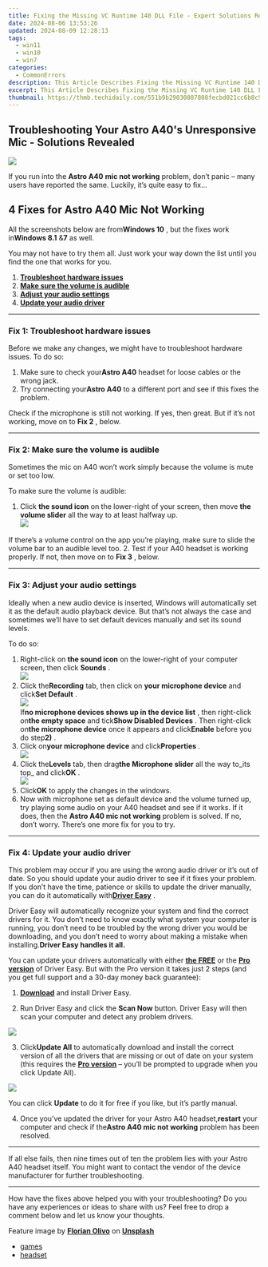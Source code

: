 ```yaml
---
title: Fixing the Missing VC Runtime 140 DLL File - Expert Solutions Revealed
date: 2024-08-06 13:53:26
updated: 2024-08-09 12:28:13
tags:
  - win11
  - win10
  - win7
categories:
  - CommonErrors
description: This Article Describes Fixing the Missing VC Runtime 140 DLL File - Expert Solutions Revealed
excerpt: This Article Describes Fixing the Missing VC Runtime 140 DLL File - Expert Solutions Revealed
thumbnail: https://thmb.techidaily.com/551b9b29030807808fecbd021cc6b8c9595b15c77a4f336ad0c59913e2c5001a.jpg
---
```


## Troubleshooting Your Astro A40's Unresponsive Mic - Solutions Revealed

![](https://images.drivereasy.com/wp-content/uploads/2018/10/img_5bd6bc5e95188.jpg)

 If you run into the **Astro A40** **mic not working** problem, don’t panic – many users have reported the same. Luckily, it’s quite easy to fix…

## 4 Fixes for Astro A40 Mic Not Working

 All the screenshots below are from**Windows 10** , but the fixes work in**Windows 8.1** &**7** as well.

 You may not have to try them all. Just work your way down the list until you find the one that works for you.

1. [**Troubleshoot hardware issues**](#F1)
2. [**Make sure the volume is audible**](#F2)
3. [**Adjust your audio settings**](#F3)
4. [**Update your audio driver**](#F4)

---

### Fix 1: Troubleshoot hardware issues

 Before we make any changes, we might have to troubleshoot hardware issues. To do so:

1. Make sure to check your**Astro A40** headset for loose cables or the wrong jack.
2. Try connecting your**Astro A40** to a different port and see if this fixes the problem.

 Check if the microphone is still not working. If yes, then great. But if it’s not working, move on to **Fix 2** , below.

---

### Fix 2: Make sure the volume is audible

 Sometimes the mic on A40 won’t work simply because the volume is mute or set too low.

To make sure the volume is audible:

1. Click **the sound icon**  on the lower-right of your screen, then move **the volume slider**  all the way  to at least halfway up.  
![](https://images.drivereasy.com/wp-content/uploads/2018/10/img_5bd8329d980b9.jpg)  

 If there’s a volume control on the app you’re playing, make sure to slide the volume bar to an audible level too.
2. Test if your A40 headset is working properly. If not, then move on to **Fix 3** , below.

---

### Fix 3: Adjust your audio settings

 Ideally when a new audio device is inserted, Windows will automatically set it as the default audio playback device. But that’s not always the case and sometimes we’ll have to set default devices manually and set its sound levels.

To do so:

1. Right-click on  **the sound icon**  on the lower-right of your computer screen, then click  **Sounds**  .  
![](https://images.drivereasy.com/wp-content/uploads/2018/10/img_5bd832a7341af.jpg)
2. Click the**Recording** tab, then click on **your microphone device** and click**Set Default** .  
![](https://images.drivereasy.com/wp-content/uploads/2018/10/img_5bd83abdc9c8c.jpg)  
 If**no microphone devices shows up in the device list** , then right-click on**the empty space** and tick**Show Disabled Devices** . Then right-click on**the microphone device** once it appears and click**Enable** before you do step**2)** .
3. Click on**your microphone device** and click**Properties** .  
![](https://images.drivereasy.com/wp-content/uploads/2018/10/img_5bd83e5d33881.jpg)
4. Click the**Levels** tab, then drag**the Microphone slider** all the way to_its top_ and click**OK** .  
![](https://images.drivereasy.com/wp-content/uploads/2018/10/img_5bd83f3304a00.png)
5. Click**OK** to apply the changes in the windows.
6. Now with microphone set as default device and the volume turned up, try playing some audio on your A40 headset and see if it works. If it does, then the **Astro A40 mic not working** problem is solved. If no, don’t worry. There’s one more fix for you to try.

---

### Fix 4: Update your audio driver

This problem may occur if you are using the wrong audio  driver or it’s out of date. So you should update your audio driver to see if it fixes your problem. If you don’t have the time, patience or skills to update the driver manually, you can do it automatically with[**Driver Easy**](https://tools.techidaily.com/drivereasy/download/) .

 Driver Easy will automatically recognize your system and find the correct drivers for it. You don’t need to know exactly what system your computer is running, you don’t need to be troubled by the wrong driver you would be downloading, and you don’t need to worry about making a mistake when installing.**Driver Easy handles it all.**

 You can update your drivers automatically with either[](https://tools.techidaily.com/drivereasy/download/) **[the FREE](https://tools.techidaily.com/drivereasy/download/)**  or the **[Pro version](https://tools.techidaily.com/drivereasy/download/)**  of Driver Easy. But with the Pro version it takes just 2 steps (and you get full support and a 30-day money back guarantee):

 1) **[Download](https://tools.techidaily.com/drivereasy/download/)**  and install Driver Easy.

 2) Run Driver Easy and click the **Scan Now** button. Driver Easy will then scan your computer and detect any problem drivers.

![](https://images.drivereasy.com/wp-content/uploads/2019/01/img_5c3c3039c6d01.jpg)

 3) Click**Update All** to automatically download and install the correct version of all the drivers that are missing or out of date on your system (this requires the[](https://tools.techidaily.com/drivereasy/download/) **[Pro version](https://tools.techidaily.com/drivereasy/download/)** [](https://tools.techidaily.com/drivereasy/download/) – you’ll be prompted to upgrade when you click Update All).

![](https://images.drivereasy.com/wp-content/uploads/2018/12/img_5c135aa3e4b02.jpg)

 You can click **Update** to do it for free if you like, but it’s partly manual.

 4) Once you’ve updated the driver for your Astro A40 headset,**restart** your computer and check if the**Astro A40 mic not working** problem has been resolved.

---

 If all else fails, then nine times out of ten the problem lies with your Astro A40 headset itself. You might want to contact the vendor of the device manufacturer for further troubleshooting.

---

 How have the fixes above helped you with your troubleshooting? Do you have any experiences or ideas to share with us? Feel free to drop a comment below and let us know your thoughts.

 Feature image by [**Florian Olivo**](https://unsplash.com/@rxspawn?utm%5Fsource=unsplash&utm%5Fmedium=referral&utm%5Fcontent=creditCopyText) on [**Unsplash**](https://unsplash.com/s/photos/gaming?utm%5Fsource=unsplash&utm%5Fmedium=referral&utm%5Fcontent=creditCopyText)

* [games](https://tools.techidaily.com/drivereasy/download/)
* [headset](https://store.drivereasy.com/order/cart.php?PRODS=4731822&QTY=1&AFFILIATE=108875)

<ins class="adsbygoogle"
     style="display:block"
     data-ad-format="autorelaxed"
     data-ad-client="ca-pub-7571918770474297"
     data-ad-slot="1223367746"></ins>



<ins class="adsbygoogle"
     style="display:block"
     data-ad-client="ca-pub-7571918770474297"
     data-ad-slot="8358498916"
     data-ad-format="auto"
     data-full-width-responsive="true"></ins>
